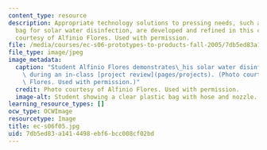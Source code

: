 ```yaml
---
content_type: resource
description: Appropriate technology solutions to pressing needs, such as this plastic
  bag for solar water disinfection, are developed and refined in this course. Photo
  courtesy of Alfinio Flores. Used with permission.
file: /media/courses/ec-s06-prototypes-to-products-fall-2005/7db5ed83a1414498ebf6bcc008cf02bd_ec-s06f05.jpg
file_type: image/jpeg
image_metadata:
  caption: "Student Alfinio Flores demonstrates\_his solar water disinfection product\
    \ during an in-class [project review](pages/projects). (Photo courtesy of Alfinio\
    \ Flores. Used with permission.)"
  credit: Photo courtesy of Alfinio Flores. Used with permission.
  image-alt: Student showing a clear plastic bag with hose and nozzle.
learning_resource_types: []
ocw_type: OCWImage
resourcetype: Image
title: ec-s06f05.jpg
uid: 7db5ed83-a141-4498-ebf6-bcc008cf02bd
---
```

